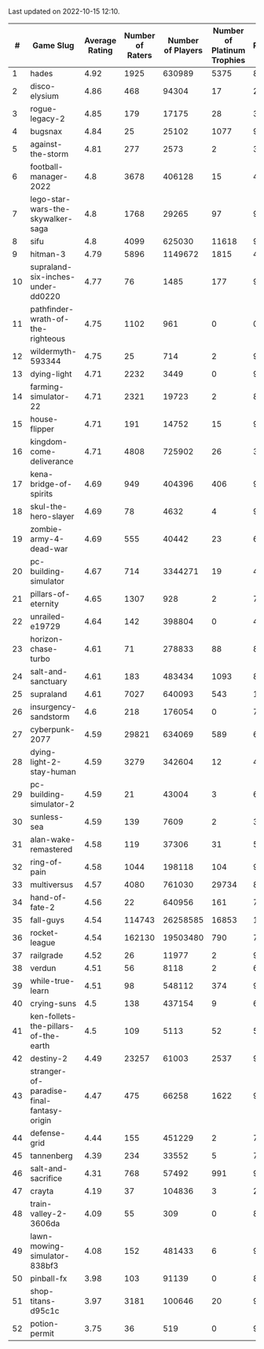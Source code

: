 Last updated on 2022-10-15 12:10.


|#|Game Slug|Average Rating|Number of Raters|Number of Players|Number of Platinum Trophies|Max Rarity (%)|
|---|---|---|---|---|---|---|
|1|hades|4.92|1925|630989|5375|89|
|2|disco-elysium|4.86|468|94304|17|28|
|3|rogue-legacy-2|4.85|179|17175|28|36|
|4|bugsnax|4.84|25|25102|1077|97|
|5|against-the-storm|4.81|277|2573|2|35|
|6|football-manager-2022|4.8|3678|406128|15|48|
|7|lego-star-wars-the-skywalker-saga|4.8|1768|29265|97|98|
|8|sifu|4.8|4099|625030|11618|96|
|9|hitman-3|4.79|5896|1149672|1815|48|
|10|supraland-six-inches-under-dd0220|4.77|76|1485|177|99|
|11|pathfinder-wrath-of-the-righteous|4.75|1102|961|0|0.1|
|12|wildermyth-593344|4.75|25|714|2|90|
|13|dying-light|4.71|2232|3449|0|98|
|14|farming-simulator-22|4.71|2321|19723|2|83|
|15|house-flipper|4.71|191|14752|15|93|
|16|kingdom-come-deliverance|4.71|4808|725902|26|30|
|17|kena-bridge-of-spirits|4.69|949|404396|406|94|
|18|skul-the-hero-slayer|4.69|78|4632|4|96|
|19|zombie-army-4-dead-war|4.69|555|40442|23|66|
|20|pc-building-simulator|4.67|714|3344271|19|47|
|21|pillars-of-eternity|4.65|1307|928|2|79|
|22|unrailed-e19729|4.64|142|398804|0|40|
|23|horizon-chase-turbo|4.61|71|278833|88|83|
|24|salt-and-sanctuary|4.61|183|483434|1093|83|
|25|supraland|4.61|7027|640093|543|100|
|26|insurgency-sandstorm|4.6|218|176054|0|7|
|27|cyberpunk-2077|4.59|29821|634069|589|61|
|28|dying-light-2-stay-human|4.59|3279|342604|12|47|
|29|pc-building-simulator-2|4.59|21|43004|3|64|
|30|sunless-sea|4.59|139|7609|2|38|
|31|alan-wake-remastered|4.58|119|37306|31|5|
|32|ring-of-pain|4.58|1044|198118|104|97|
|33|multiversus|4.57|4080|761030|29734|80|
|34|hand-of-fate-2|4.56|22|640956|161|72|
|35|fall-guys|4.54|114743|26258585|16853|1|
|36|rocket-league|4.54|162130|19503480|790|74|
|37|railgrade|4.52|26|11977|2|98|
|38|verdun|4.51|56|8118|2|68|
|39|while-true-learn|4.51|98|548112|374|93|
|40|crying-suns|4.5|138|437154|9|65|
|41|ken-follets-the-pillars-of-the-earth|4.5|109|5113|52|55|
|42|destiny-2|4.49|23257|61003|2537|97|
|43|stranger-of-paradise-final-fantasy-origin|4.47|475|66258|1622|98|
|44|defense-grid|4.44|155|451229|2|79|
|45|tannenberg|4.39|234|33552|5|79|
|46|salt-and-sacrifice|4.31|768|57492|991|91|
|47|crayta|4.19|37|104836|3|23|
|48|train-valley-2-3606da|4.09|55|309|0|88|
|49|lawn-mowing-simulator-838bf3|4.08|152|481433|6|90|
|50|pinball-fx|3.98|103|91139|0|86|
|51|shop-titans-d95c1c|3.97|3181|100646|20|98|
|52|potion-permit|3.75|36|519|0|97|
